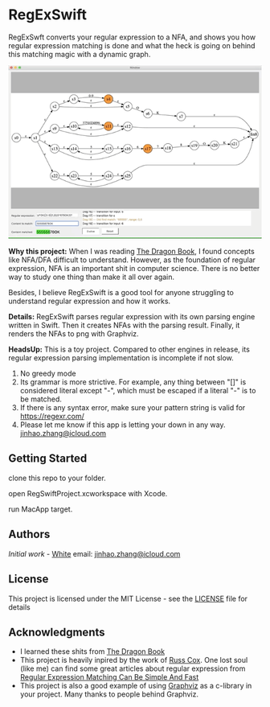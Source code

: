 # RegExSwift

RegExSwft converts your regular expression to a NFA, and shows you how regular expression matching is done and what the heck is going on behind this matching magic with a dynamic graph.

![](example.gif)

**Why this project:**
When I was reading [The Dragon Book](https://en.wikipedia.org/wiki/Compilers:_Principles,_Techniques,_and_Tools), I found concepts like NFA/DFA difficult to understand. However, as the foundation of regular expression, NFA is an important shit in computer science. There is no better way to study one thing than make it all over again.

Besides, I believe RegExSwift is a good tool for anyone struggling to understand regular expression and how it works.

**Details:**
RegExSwift parses regular expression with its own parsing engine written in Swift. Then it creates NFAs with the parsing result. Finally, it renders the NFAs to png with Graphviz.

**HeadsUp:**
This is a toy project. Compared to other engines in release, its regular expression parsing implementation is incomplete if not slow.
1. No greedy mode
2. Its grammar is more strictive. For example, any thing between "[]" is considered literal except "-", which must be escaped if a literal "-" is to be matched.
3. If there is any syntax error, make sure your pattern string is valid for https://regexr.com/
4. Please let me know if this app is letting your down in any way. jinhao.zhang@icloud.com


## Getting Started

clone this repo to your folder.

open RegSwiftProject.xcworkspace with Xcode.

run MacApp target.

## Authors

*Initial work* - [White](https://github.com/White-White)  email: jinhao.zhang@icloud.com

## License

This project is licensed under the MIT License - see the [LICENSE](LICENSE) file for details

## Acknowledgments

* I learned these shits from [The Dragon Book](https://en.wikipedia.org/wiki/Compilers:_Principles,_Techniques,_and_Tools)
* This project is heavily inpired by the work of [Russ Cox](https://swtch.com/~rsc/). One lost soul (like me) can find some great articles about regular expression from [Regular Expression Matching Can Be Simple And Fast](https://swtch.com/~rsc/regexp/regexp1.html)
* This project is also a good example of using [Graphviz](https://www.graphviz.org/) as a c-library in your project. Many thanks to people behind Graphviz.

